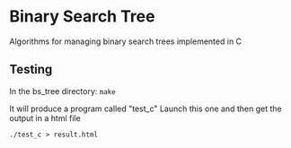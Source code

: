 # Binary Search Tree
Algorithms for managing binary search trees implemented in C

## Testing
In the bs_tree directory:
`make`

It will produce a program called "test_c"
Launch this one and then get the output in a html file

`./test_c > result.html`
